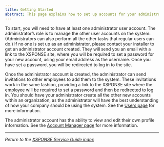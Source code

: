 ```yaml
---
title: Getting Started
abstract: This page explains how to set up accounts for your administrator and other users.
---
```

To start, you will need to have at least one administrator user account. The administrator’s role is to manage the other user accounts on the system. (Administrators can also perform all the other tasks that regular users can do.) If no one is set up as an administrator, please contact your installer to get an administrator account created. They will send you an email with a link to the XSPONSE site, where you will be required to set a password for your new account, using your email address as the username. Once you have set a password, you will be redirected to log in to the site.

Once the administrator account is created, the administrator can send invitations to other employees to add them to the system. These invitations work in the same fashion, providing a link to the XSPONSE site where the employee will be required to set a password and then be redirected to log in. You should have your administrator create all the other new accounts within an organization, as the administrator will have the best understanding of how your company should be using the system. See the [Users page](users-management.md) for more information.

The administrator account has the ability to view and edit their own profile information. See the [Account Manager page](account-manager.md) for more information.

___
*Return to the [XSPONSE Service Guide index](index.md)*
